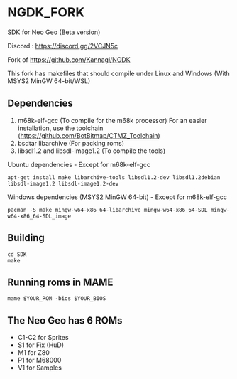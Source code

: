 # NGDK_FORK
SDK for Neo Geo (Beta version)

Discord : https://discord.gg/2VCJN5c

Fork of https://github.com/Kannagi/NGDK

This fork has makefiles that should compile under Linux and Windows (With MSYS2 MinGW 64-bit/WSL)

## Dependencies
1. m68k-elf-gcc (To compile for the m68k processor) For an easier installation, use the toolchain (https://github.com/BotBitmap/CTMZ_Toolchain)
2. bsdtar libarchive (For packing roms)
3. libsdl1.2 and libsdl-image1.2 (To compile the tools)

Ubuntu dependencies - Except for m68k-elf-gcc
```
apt-get install make libarchive-tools libsdl1.2-dev libsdl1.2debian libsdl-image1.2 libsdl-image1.2-dev
```
Windows dependencies (MSYS2 MinGW 64-bit) - Except for m68k-elf-gcc
```
pacman -S make mingw-w64-x86_64-libarchive mingw-w64-x86_64-SDL mingw-w64-x86_64-SDL_image
```

## Building
```
cd SDK
make
```

## Running roms in MAME
```
mame $YOUR_ROM -bios $YOUR_BIOS
```

## The Neo Geo has 6 ROMs
- C1-C2 for Sprites
- S1 for Fix (HuD)
- M1 for Z80
- P1 for M68000
- V1 for Samples
